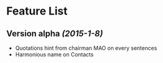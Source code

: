 Feature List
==========

Version alpha *(2015-1-8)*
----------------------------

 * Quotations hint from chairman MAO on every sentences
 * Harmonious name on Contacts

